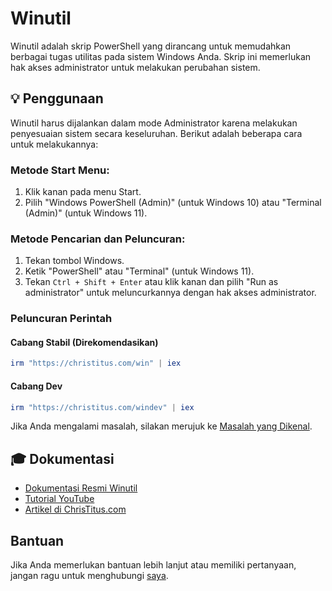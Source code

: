 # Winutil

Winutil adalah skrip PowerShell yang dirancang untuk memudahkan berbagai tugas utilitas pada sistem Windows Anda. Skrip ini memerlukan hak akses administrator untuk melakukan perubahan sistem.

## 💡 Penggunaan

Winutil harus dijalankan dalam mode Administrator karena melakukan penyesuaian sistem secara keseluruhan. Berikut adalah beberapa cara untuk melakukannya:

### Metode Start Menu:

1. Klik kanan pada menu Start.
2. Pilih "Windows PowerShell (Admin)" (untuk Windows 10) atau "Terminal (Admin)" (untuk Windows 11).

### Metode Pencarian dan Peluncuran:

1. Tekan tombol Windows.
2. Ketik "PowerShell" atau "Terminal" (untuk Windows 11).
3. Tekan `Ctrl + Shift + Enter` atau klik kanan dan pilih "Run as administrator" untuk meluncurkannya dengan hak akses administrator.

### Peluncuran Perintah

#### Cabang Stabil (Direkomendasikan)

```powershell
irm "https://christitus.com/win" | iex
```

#### Cabang Dev

```powershell
irm "https://christitus.com/windev" | iex
```

Jika Anda mengalami masalah, silakan merujuk ke [Masalah yang Dikenal](https://christitus.com/win#known-issues).

## 🎓 Dokumentasi

- [Dokumentasi Resmi Winutil](https://christitus.com/win)
- [Tutorial YouTube](https://www.youtube.com/)
- [Artikel di ChrisTitus.com](https://christitus.com/)

## Bantuan

Jika Anda memerlukan bantuan lebih lanjut atau memiliki pertanyaan, jangan ragu untuk menghubungi [saya](https://github.com/lamberthrumpaidus).

